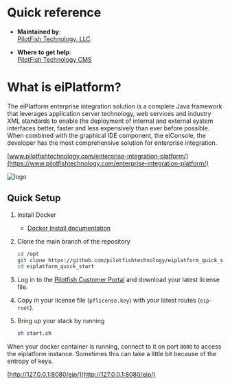 # Quick reference

-	**Maintained by**:  
	[PilotFish Technology, LLC](https://www.pilotfishtechnology.com)

-	**Where to get help**:  
	[PilotFish Technology CMS](https://cms.pilotfishtechnology.com)

# What is eiPlatform?
The eiPlatform enterprise integration solution is a complete Java framework that leverages application server technology, web services and industry XML standards to enable the deployment of internal and external system interfaces better, faster and less expensively than ever before possible. When combined with the graphical IDE component, the eiConsole, the developer has the most comprehensive solution for enterprise integration.

[www.pilotfishtechnology.com/enterprise-integration-platform/](https://www.pilotfishtechnology.com/enterprise-integration-platform/)

![logo](https://www.pilotfishtechnology.com/wp-content/uploads/2015/03/pilotfish-logo.png)

## Quick Setup

1. Install Docker

	- [Docker Install documentation](https://docs.docker.com/install/)

2. Clone the main branch of the repository

	```bash
	cd /opt
	git clone https://github.com/pilotfishtechnology/eiplatform_quick_start
	cd eiplatform_quick_start
	```

3. Log in to the [Pilotfish Customer Portal](https://customerportal.pilotfishtechnology.com/portal/login.html) and download your latest license file.

4. Copy in your license file (`pflicense.key`) with your latest routes (`eip-root`).

5. Bring up your stack by running

	```bash
	sh start.sh
	```

When your docker container is running, connect to it on port `8080` to access the eiplatform instance.
Sometimes this can take a little bit because of the entropy of keys.

[http://127.0.0.1:8080/eip/](http://127.0.0.1:8080/eip/)
